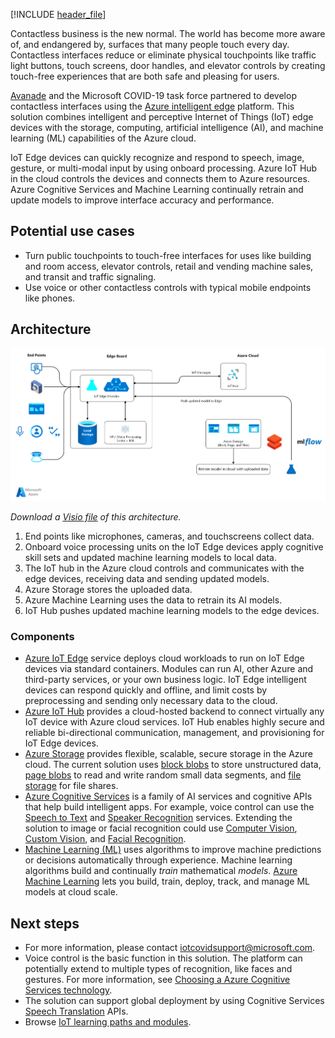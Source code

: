 [!INCLUDE [header_file](../../../includes/sol-idea-header.md)]

Contactless business is the new normal. The world has become more aware of, and endangered by, surfaces that many people touch every day. Contactless interfaces reduce or eliminate physical touchpoints like traffic light buttons, touch screens, door handles, and elevator controls by creating touch-free experiences that are both safe and pleasing for users.

[Avanade](https://www.avanade.com) and the Microsoft COVID-19 task force partnered to develop contactless interfaces using the [Azure intelligent edge](https://azure.microsoft.com/overview/future-of-cloud) platform. This solution combines intelligent and perceptive Internet of Things (IoT) edge devices with the storage, computing, artificial intelligence (AI), and machine learning (ML) capabilities of the Azure cloud.

IoT Edge devices can quickly recognize and respond to speech, image, gesture, or multi-modal input by using onboard processing. Azure IoT Hub in the cloud controls the devices and connects them to Azure resources. Azure Cognitive Services and Machine Learning continually retrain and update models to improve interface accuracy and performance.

## Potential use cases

- Turn public touchpoints to touch-free interfaces for uses like building and room access, elevator controls, retail and vending machine sales, and transit and traffic signaling.
- Use voice or other contactless controls with typical mobile endpoints like phones.

## Architecture

![Architecture diagram: Contactless interfaces and other IoT edge devices used as part of an Azure intelligent cloud solution.](../media/avanade-contactless-interface-iot-edge-new.png)

*Download a [Visio file](https://arch-center.azureedge.net/avanade-contactless-interface-iot-edge.vsdx) of this architecture.*

1. End points like microphones, cameras, and touchscreens collect data.
1. Onboard voice processing units on the IoT Edge devices apply cognitive skill sets and updated machine learning models to local data.
1. The IoT hub in the Azure cloud controls and communicates with the edge devices, receiving data and sending updated models.
1. Azure Storage stores the uploaded data.
1. Azure Machine Learning uses the data to retrain its AI models.
1. IoT Hub pushes updated machine learning models to the edge devices.

### Components

- [Azure IoT Edge](https://azure.microsoft.com/services/iot-edge) service deploys cloud workloads to run on IoT Edge devices via standard containers. Modules can run AI, other Azure and third-party services, or your own business logic. IoT Edge intelligent devices can respond quickly and offline, and limit costs by preprocessing and sending only necessary data to the cloud.
- [Azure IoT Hub](https://azure.microsoft.com/services/iot-hub) provides a cloud-hosted backend to connect virtually any IoT device with Azure cloud services. IoT Hub enables highly secure and reliable bi-directional communication, management, and provisioning for IoT Edge devices.
- [Azure Storage](https://azure.microsoft.com/services/storage) provides flexible, scalable, secure storage in the Azure cloud. The current solution uses [block blobs](https://azure.microsoft.com/pricing/details/storage/blobs) to store unstructured data, [page blobs](https://azure.microsoft.com/pricing/details/storage/page-blobs) to read and write random small data segments, and [file storage](https://azure.microsoft.com/pricing/details/storage/files) for file shares.
- [Azure Cognitive Services](https://azure.microsoft.com/services/cognitive-services) is a family of AI services and cognitive APIs that help build intelligent apps. For example, voice control can use the [Speech to Text](https://azure.microsoft.com/services/cognitive-services/speech-to-text) and [Speaker Recognition](https://azure.microsoft.com/services/cognitive-services/speaker-recognition) services. Extending the solution to image or facial recognition could use [Computer Vision](https://azure.microsoft.com/services/cognitive-services/computer-vision), [Custom Vision](https://azure.microsoft.com/services/cognitive-services/custom-vision-service), and [Facial Recognition](https://azure.microsoft.com/services/cognitive-services/face).
- [Machine Learning (ML)](https://wikipedia.org/wiki/Machine_learning) uses algorithms to improve machine predictions or decisions automatically through experience. Machine learning algorithms build and continually *train* mathematical *models*. [Azure Machine Learning](https://azure.microsoft.com/services/machine-learning) lets you build, train, deploy, track, and manage ML models at cloud scale.

## Next steps

- For more information, please contact [iotcovidsupport@microsoft.com](mailto:iotcovidsupport@microsoft.com).
- Voice control is the basic function in this solution. The platform can potentially extend to multiple types of recognition, like faces and gestures. For more information, see [Choosing a Azure Cognitive Services technology](../../data-guide/technology-choices/cognitive-services.md).
- The solution can support global deployment by using Cognitive Services [Speech Translation](https://azure.microsoft.com/services/cognitive-services/speech-translation) APIs.
- Browse [IoT learning paths and modules](/training/browse/?products=azure&term=iot).
